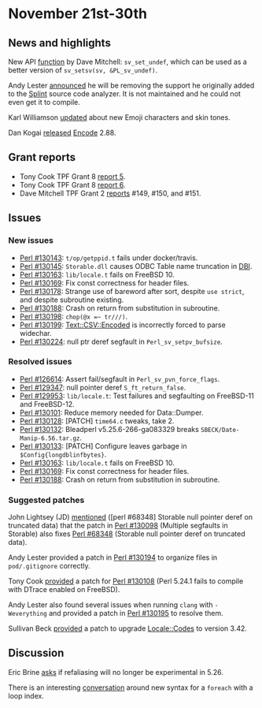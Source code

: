 # November 21st-30th

## News and highlights

New API
[function](http://nntp.perl.org/group/perl.perl5.porters/241184) by
Dave Mitchell: `sv_set_undef`, which can be used as a better version of
`sv_setsv(sv, &PL_sv_undef)`.

Andy Lester
[announced](http://nntp.perl.org/group/perl.perl5.porters/241152) he
will be removing the support he originally added to the
[Splint](http://www.splint.org) source code analyzer. It is not
maintained and he could not even get it to compile.

Karl Williamson
[updated](http://nntp.perl.org/group/perl.perl5.porters/241256) about
new Emoji characters and skin tones.

Dan Kogai
[released](http://nntp.perl.org/group/perl.perl5.porters/241270)
[Encode](http://metacpan.org/pod/Encode) 2.88.

## Grant reports

* Tony Cook TPF Grant 8
  [report 5](http://nntp.perl.org/group/perl.perl5.porters/241238).
* Tony Cook TPF Grant 8
  [report 6](http://nntp.perl.org/group/perl.perl5.porters/241239).
* Dave Mitchell TPF Grant 2
  [reports](http://nntp.perl.org/group/perl.perl5.porters/241244)
  \#149, \#150, and \#151.

## Issues

### New issues

* [Perl #130143](http://rt.perl.org/Ticket/Display.html?id=130143):
  `t/op/getppid.t` fails under docker/travis.
* [Perl #130145](http://rt.perl.org/Ticket/Display.html?id=130145):
  `Storable.dll` causes ODBC Table name truncation in
  [DBI](http://metacpan.org/pod/DBI).
* [Perl #130163](http://rt.perl.org/Ticket/Display.html?id=130163):
  `lib/locale.t` fails on FreeBSD 10.
* [Perl #130169](http://rt.perl.org/Ticket/Display.html?id=130169): Fix
  const correctness for header files.
* [Perl #130178](http://rt.perl.org/Ticket/Display.html?id=130178):
  Strange use of bareword after sort, despite `use strict`, and despite
  subroutine existing.
* [Perl #130188](http://rt.perl.org/Ticket/Display.html?id=130188):
  Crash on return from substitution in subroutine.
* [Perl #130198](http://rt.perl.org/Ticket/Display.html?id=130198):
  `chop(@x =~ tr///)`.
* [Perl #130199](http://rt.perl.org/Ticket/Display.html?id=130199):
  [Text::CSV::Encoded](http://metacpan.org/pod/Text::CSV::Encoded) is
  incorrectly forced to parse widechar.
* [Perl #130224](http://rt.perl.org/Ticket/Display.html?id=130224):
  null ptr deref segfault in `Perl_sv_setpv_bufsize`.

### Resolved issues

* [Perl #126614](http://rt.perl.org/Ticket/Display.html?id=126614):
  Assert fail/segfault in `Perl_sv_pvn_force_flags`.
* [Perl #129347](http://rt.perl.org/Ticket/Display.html?id=129347):
  null pointer deref `S_ft_return_false`.
* [Perl #129953](http://rt.perl.org/Ticket/Display.html?id=129953):
  `lib/locale.t`: Test failures and segfaulting on FreeBSD-11 and
  FreeBSD-12.
* [Perl #130101](http://rt.perl.org/Ticket/Display.html?id=130101):
  Reduce memory needed for Data::Dumper.
* [Perl #130128](http://rt.perl.org/Ticket/Display.html?id=130128):
  \[PATCH\] `time64.c` tweaks, take 2.
* [Perl #130132](http://rt.perl.org/Ticket/Display.html?id=130132):
  Bleadperl v5.25.6-266-ga083329 breaks
  `SBECK/Date-Manip-6.56.tar.gz`.
* [Perl #130133](http://rt.perl.org/Ticket/Display.html?id=130133):
  \[PATCH\] Configure leaves garbage in `$Config{longdblinfbytes}`.
* [Perl #130163](http://rt.perl.org/Ticket/Display.html?id=130163):
  `lib/locale.t` fails on FreeBSD 10.
* [Perl #130169](http://rt.perl.org/Ticket/Display.html?id=130169): Fix
  const correctness for header files.
* [Perl #130188](http://rt.perl.org/Ticket/Display.html?id=130188):
  Crash on return from substitution in subroutine.

### Suggested patches

John Lightsey (JD)
[mentioned](http://nntp.perl.org/group/perl.perl5.porters/241144)
(\[perl \#68348\] Storable null pointer deref on truncated data) that
the patch in
[Perl #130098](http://rt.perl.org/Ticket/Display.html?id=130098)
(Multiple segfaults in Storable) also fixes
[Perl #68348](http://rt.perl.org/Ticket/Display.html?id=68348)
(Storable null pointer deref on truncated data).

Andy Lester provided a patch in
[Perl #130194](http://rt.perl.org/Ticket/Display.html?id=130194)
to organize files in `pod/.gitignore` correctly.

Tony Cook
[provided](http://nntp.perl.org/group/perl.perl5.porters/241234)
a patch for
[Perl #130108](http://rt.perl.org/Ticket/Display.html?id=130108)
(Perl 5.24.1 fails to compile with DTrace enabled on FreeBSD).

Andy Lester also found several issues when running `clang` with
`-Weverything` and provided a patch in
[Perl #130195](http://rt.perl.org/Ticket/Display.html?id=130195)
to resolve them.

Sullivan Beck
[provided](http://nntp.perl.org/group/perl.perl5.porters/241276) a
patch to upgrade [Locale::Codes](http://metacpan.org/pod/Locale::Codes)
to version 3.42.

## Discussion

Eric Brine [asks](http://nntp.perl.org/group/perl.perl5.porters/241211)
if refaliasing will no longer be experimental in 5.26.

There is an interesting
[conversation](http://nntp.perl.org/group/perl.perl5.porters/241229)
around new syntax for a `foreach` with a loop index.

